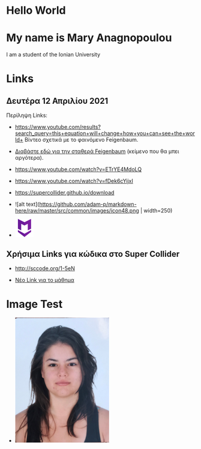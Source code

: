 # Hello World
# My name is Mary Anagnopoulou
I am a student of the Ionian University
# Links 
## Δευτέρα 12 Απριλίου 2021
Περίληψη Links:

- https://www.youtube.com/results?search_query=this+equation+will+change+how+you+can+see+the+world+ Βίντεο σχετικά με το φαινόμενο Feigenbaum.

- [Διαβάστε εδώ για την σταθερά Feigenbaum](https://en.wikipedia.org/wiki/Feigenbaum_constants) (κείμενο που θα μπει αργότερα).

- https://www.youtube.com/watch?v=ETrYE4MdoLQ

- https://www.youtube.com/watch?v=fDek6cYijxI

- https://supercollider.github.io/download

- ![alt text](https://github.com/adam-p/markdown-here/raw/master/src/common/images/icon48.png | width=250)

- ![alt something else](https://github.com/adam-p/markdown-here/raw/master/src/common/images/icon48.png "Logo Title Text 2")

## Χρήσιμα Links για κώδικα στο Super Collider 
- http://sccode.org/1-5eN

- [Νέο Link για το μάθημα](http://sccode.org/1-5eq)

# Image Test

- <img src="IMG_0234.jpg" alt="alt text" width="250">
